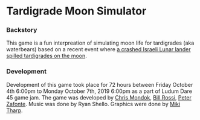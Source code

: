 # Tardigrade Moon Simulator

### Backstory
This game is a fun interpreation of simulating moon life for tardigrades (aka waterbears) based on a recent event where [a crashed Israeli Lunar lander spilled tardigrades on the moon](https://www.wired.com/story/a-crashed-israeli-lunar-lander-spilled-tardigrades-on-the-moon/).

### Development
Development of this game took place for 72 hours between Friday October 4th 6:00pm to Monday October 7th, 2019 6:00pm as a part of Ludum Dare 45 game jam. The game was developed by [Chris Mondok](http://chrismondok.github.io/), [Bill Rossi](http://bassguitarbill.rocks/), [Peter Zafonte](http://pzafonte.com). Music was done by Ryan Shello. Graphics were done by [Miki Tharp](https://www.mikitharp.com/).
